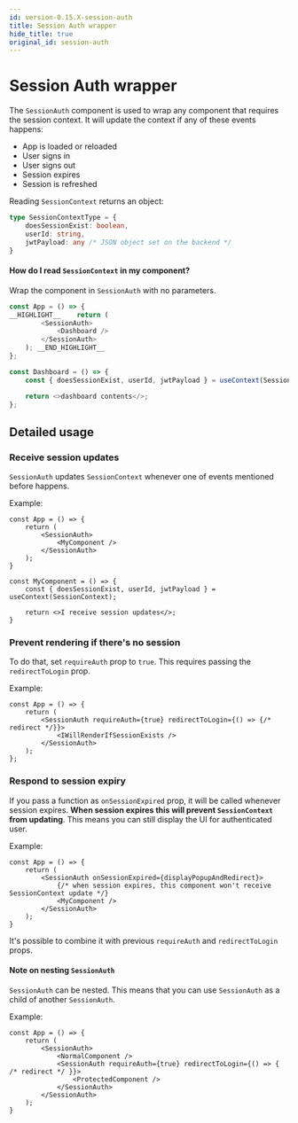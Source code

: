```yaml
---
id: version-0.15.X-session-auth
title: Session Auth wrapper
hide_title: true
original_id: session-auth
---
```


# Session Auth wrapper

The `SessionAuth` component is used to wrap any component that requires the session context.
It will update the context if any of these events happens:
- App is loaded or reloaded
- User signs in
- User signs out
- Session expires
- Session is refreshed

Reading `SessionContext` returns an object:
```ts
type SessionContextType = {
    doesSessionExist: boolean,
    userId: string,
    jwtPayload: any /* JSON object set on the backend */
}
```

#### How do I read `SessionContext` in my component?
Wrap the component in `SessionAuth` with no parameters.
```js
const App = () => {
__HIGHLIGHT__    return (
        <SessionAuth>
            <Dashboard />
        </SessionAuth>
    ); __END_HIGHLIGHT__
};

const Dashboard = () => {
    const { doesSessionExist, userId, jwtPayload } = useContext(SessionContext);

    return <>dashboard contents</>;
};
```

## Detailed usage
### Receive session updates
`SessionAuth` updates `SessionContext` whenever one of events mentioned before happens.

Example:
```tsx
const App = () => {
    return (
        <SessionAuth>
            <MyComponent />
        </SessionAuth>
    );
}

const MyComponent = () => {
    const { doesSessionExist, userId, jwtPayload } = useContext(SessionContext);

    return <>I receive session updates</>;
}
```

### Prevent rendering if there's no session
To do that, set `requireAuth` prop to `true`.
This requires passing the `redirectToLogin` prop.

Example:
```tsx
const App = () => {
    return (
        <SessionAuth requireAuth={true} redirectToLogin={() => {/* redirect */}}>
            <IWillRenderIfSessionExists />
        </SessionAuth>
    );
};
```

### Respond to session expiry
If you pass a function as `onSessionExpired` prop, it will be called whenever session expires. **When session expires this will prevent `SessionContext` from updating**. This means you can still display the UI for authenticated user.

Example:
```tsx
const App = () => {
    return (
        <SessionAuth onSessionExpired={displayPopupAndRedirect}>
            {/* when session expires, this component won't receive SessionContext update */}
            <MyComponent />
        </SessionAuth>
    );
}
```

It's possible to combine it with previous `requireAuth` and `redirectToLogin` props.

#### Note on nesting `SessionAuth`
`SessionAuth` can be nested. This means that you can use `SessionAuth` as a child of another `SessionAuth`.

Example:
```tsx
const App = () => {
    return (
        <SessionAuth>
            <NormalComponent />
            <SessionAuth requireAuth={true} redirectToLogin={() => { /* redirect */ }}>
                <ProtectedComponent />
            </SessionAuth>
        </SessionAuth>
    );
}
```
